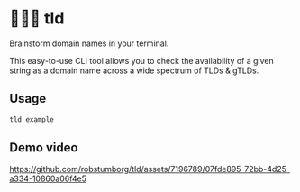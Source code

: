 # 👨🏼‍💻 tld

Brainstorm domain names in your terminal.

This easy-to-use CLI tool allows you to check the availability of a given
string as a domain name across a wide spectrum of TLDs & gTLDs.

## Usage

```sh
tld example
```

## Demo video

https://github.com/robstumborg/tld/assets/7196789/07fde895-72bb-4d25-a334-10860a06f4e5
